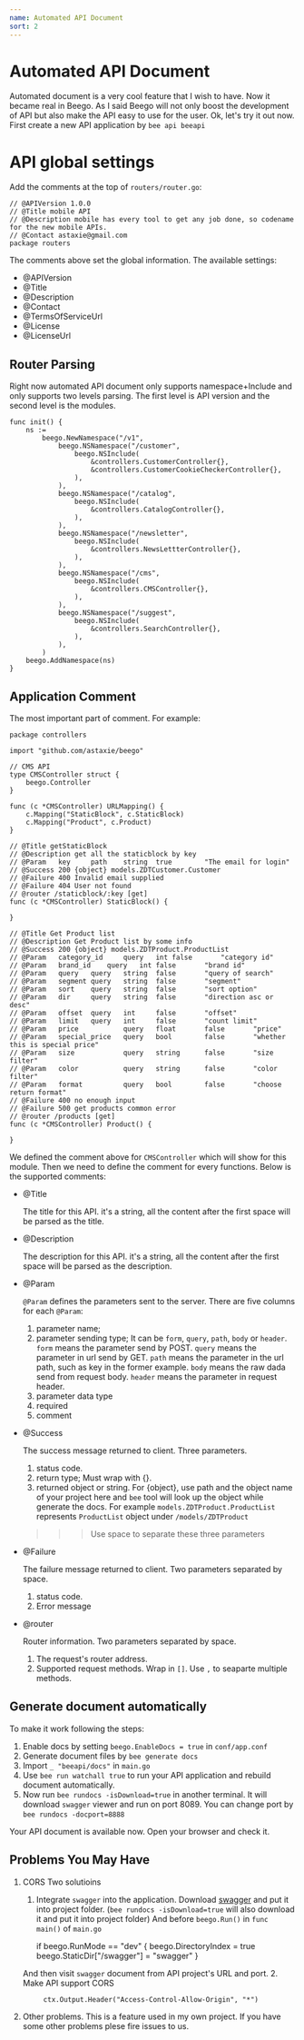 ```yaml
---
name: Automated API Document
sort: 2
---
```


# Automated API Document

Automated document is a very cool feature that I wish to have. Now it became real in Beego. As I said Beego will not only boost the development of API but also make the API easy to use for the user. Ok, let's try it out now. First create a new API application by `bee api beeapi`

# API global settings

Add the comments at the top of `routers/router.go`:

```
// @APIVersion 1.0.0
// @Title mobile API
// @Description mobile has every tool to get any job done, so codename for the new mobile APIs.
// @Contact astaxie@gmail.com
package routers
```

The comments above set the global information. The available settings:

- @APIVersion
- @Title
- @Description
- @Contact
- @TermsOfServiceUrl
- @License
- @LicenseUrl

## Router Parsing
Right now automated API document only supports namespace+Include and only supports two levels parsing. The first level is API version and the second level is the modules.

```
func init() {
	ns :=
		beego.NewNamespace("/v1",
			beego.NSNamespace("/customer",
				beego.NSInclude(
					&controllers.CustomerController{},
					&controllers.CustomerCookieCheckerController{},
				),
			),
			beego.NSNamespace("/catalog",
				beego.NSInclude(
					&controllers.CatalogController{},
				),
			),
			beego.NSNamespace("/newsletter",
				beego.NSInclude(
					&controllers.NewsLettterController{},
				),
			),
			beego.NSNamespace("/cms",
				beego.NSInclude(
					&controllers.CMSController{},
				),
			),
			beego.NSNamespace("/suggest",
				beego.NSInclude(
					&controllers.SearchController{},
				),
			),
		)
	beego.AddNamespace(ns)
}
```

## Application Comment
The most important part of comment. For example:

```
package controllers

import "github.com/astaxie/beego"

// CMS API
type CMSController struct {
	beego.Controller
}

func (c *CMSController) URLMapping() {
	c.Mapping("StaticBlock", c.StaticBlock)
	c.Mapping("Product", c.Product)
}

// @Title getStaticBlock
// @Description get all the staticblock by key
// @Param	key		path 	string	true		"The email for login"
// @Success 200 {object} models.ZDTCustomer.Customer
// @Failure 400 Invalid email supplied
// @Failure 404 User not found
// @router /staticblock/:key [get]
func (c *CMSController) StaticBlock() {

}

// @Title Get Product list
// @Description Get Product list by some info
// @Success 200 {object} models.ZDTProduct.ProductList
// @Param	category_id		query	int	false		"category id"
// @Param	brand_id	query	int	false		"brand id"
// @Param	query	query	string 	false		"query of search"
// @Param	segment	query	string 	false		"segment"
// @Param	sort 	query	string 	false		"sort option"
// @Param	dir 	query	string 	false		"direction asc or desc"
// @Param	offset 	query	int		false		"offset"
// @Param	limit 	query	int		false		"count limit"
// @Param	price 			query	float		false		"price"
// @Param	special_price 	query	bool		false		"whether this is special price"
// @Param	size 			query	string		false		"size filter"
// @Param	color 			query	string		false		"color filter"
// @Param	format 			query	bool		false		"choose return format"
// @Failure 400 no enough input
// @Failure 500 get products common error
// @router /products [get]
func (c *CMSController) Product() {

}
```

We defined the comment above for `CMSController` which will show for this module. Then we need to define the comment for every functions. Below is the supported comments:

- @Title

	The title for this API. it's a string, all the content after the first space will be parsed as the title.
	
- @Description

	
	The description for this API. it's a string, all the content after the first space will be parsed as the description.
	
- @Param

	`@Param` defines the parameters sent to the server. There are five columns for each `@Param`:
	1. parameter name;
	2. parameter sending type; It can be `form`, `query`, `path`, `body` or `header`. `form` means the parameter send by POST. `query` means the parameter in url send by GET. `path` means the parameter in the url path, such as key in the former example. `body` means the raw dada send from request body. `header` means the parameter in request header.
	3. parameter data type
	4. required
	5. comment
	
- @Success

	The success message returned to client. Three parameters.
	1. status code.
	2. return type; Must wrap with {}.
	3. returned object or string. For {object}, use path and the object name of your project here and `bee` tool will look up the object while generate the docs. For example `models.ZDTProduct.ProductList` represents `ProductList` object under `/models/ZDTProduct`
	
	>>> Use space to separate these three parameters
	
- @Failure

	The failure message returned to client. Two parameters separated by space.
	1. status code.
	2. Error message
	
- @router

	Router information. Two parameters separated by space.
	1. The request's router address.
	2. Supported request methods. Wrap in `[]`. Use `,` to seaparte multiple methods.

## Generate document automatically

To make it work following the steps:
1. Enable docs by setting `beego.EnableDocs = true` in `conf/app.conf`
2. Generate document files by `bee generate docs`
3. Import `_ "beeapi/docs"` in `main.go`
4. Use `bee run watchall true` to run your API application and rebuild document automatically. 
5. Now run `bee rundocs -isDownload=true` in another terminal. It will download `swagger` viewer and run on port 8089. You can change port by `bee rundocs -docport=8888`

Your API document is available now. Open your browser and check it.

## Problems You May Have
1. CORS
	Two solutioins
	1. Integrate `swagger` into the application. Download [swagger](https://github.com/beego/swagger/releases) and put it into project folder. (`bee rundocs -isDownload=true` will also download it and put it into project folder) 
	And before 	`beego.Run()` in `func main()` of `main.go`

		if beego.RunMode == "dev" {
			beego.DirectoryIndex = true
			beego.StaticDir["/swagger"] = "swagger"
		}		

	And then visit `swagger` document from API project's URL and port.
	2. Make API support CORS
	
			ctx.Output.Header("Access-Control-Allow-Origin", "*")
			
2. Other problems. This is a feature used in my own project. If you have some other problems plese fire issues to us.